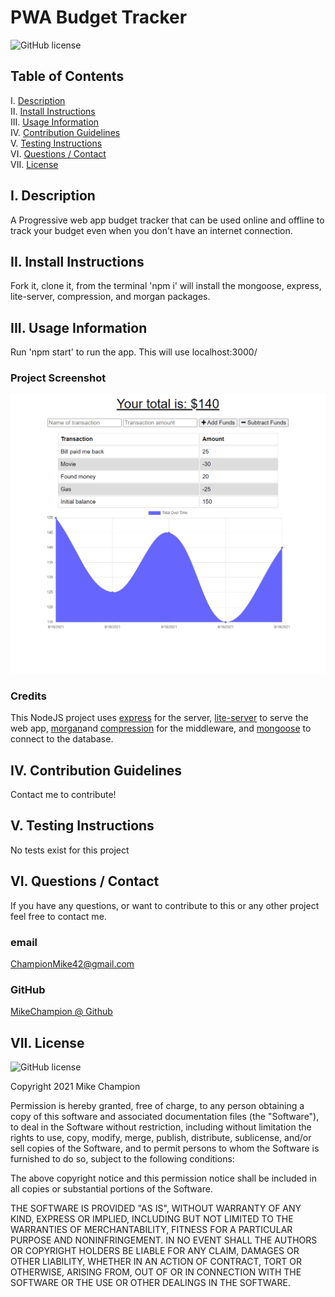 # PWA Budget Tracker

![GitHub license](https://img.shields.io/badge/license-MIT-blue.svg)

## Table of Contents

I. [Description](#description)  
II. [Install Instructions](#install-instructions)  
III. [Usage Information](#usage-information)  
IV. [Contribution Guidelines](#contribution-guidelines)  
V. [Testing Instructions](#testing-instructions)  
VI. [Questions / Contact](#contact)  
VII. [License](#license)

## <a id="description">I. Description</a>

A Progressive web app budget tracker that can be used online and offline to track your budget even when you don't have an internet connection.

## <a id="install-instructions">II. Install Instructions</a>

Fork it, clone it, from the terminal 'npm i' will install the mongoose, express, lite-server, compression, and morgan packages. 

## <a id="usage-information">III. Usage Information</a>

Run 'npm start' to run the app. This will use localhost:3000/

### Project Screenshot

![PWA budget tracker screenshot](./public/images/Screenshot.png)

### Credits

This NodeJS project uses <a href="https://www.npmjs.com/package/express" target="_blank">express</a> for the server, <a href="https://www.npmjs.com/package/lite-server" target="_blank">lite-server</a> to serve the web app, <a href="https://www.npmjs.com/package/morgan" target="_blank">morgan</a>and <a href="https://www.npmjs.com/package/compression" target="_blank">compression</a> for the middleware, and <a href="https://www.npmjs.com/package/mongoose" target="_blank">mongoose</a> to connect to the database.

## <a id="contribution-guidelines">IV. Contribution Guidelines</a>

Contact me to contribute!

## <a id="testing-instructions">V. Testing Instructions</a>

No tests exist for this project

## <a id="contact">VI. Questions / Contact</a>

If you have any questions, or want to contribute to this or any other project feel free to contact me.

### email

ChampionMike42@gmail.com

### GitHub

<a href="https://github.com/MikeChampion" target="_blank">MikeChampion @ Github</a>

## <a id="license">VII. License</a>

![GitHub license](https://img.shields.io/badge/license-MIT-blue.svg)

<p>Copyright 2021 Mike Champion</p> 
        <p>Permission is hereby granted, free of charge, to any person obtaining a copy of this software and associated documentation files (the "Software"), to deal in the Software without restriction, including without limitation the rights to use, copy, modify, merge, publish, distribute, sublicense, and/or sell copies of the Software, and to permit persons to whom the Software is furnished to do so, subject to the following conditions:</p>
        <p>The above copyright notice and this permission notice shall be included in all copies or substantial portions of the Software.</p>
        <p>THE SOFTWARE IS PROVIDED "AS IS", WITHOUT WARRANTY OF ANY KIND, EXPRESS OR IMPLIED, INCLUDING BUT NOT LIMITED TO THE WARRANTIES OF MERCHANTABILITY, FITNESS FOR A PARTICULAR PURPOSE AND NONINFRINGEMENT. IN NO EVENT SHALL THE AUTHORS OR COPYRIGHT HOLDERS BE LIABLE FOR ANY CLAIM, DAMAGES OR OTHER LIABILITY, WHETHER IN AN ACTION OF CONTRACT, TORT OR OTHERWISE, ARISING FROM, OUT OF OR IN CONNECTION WITH THE SOFTWARE OR THE USE OR OTHER DEALINGS IN THE SOFTWARE.</p>
